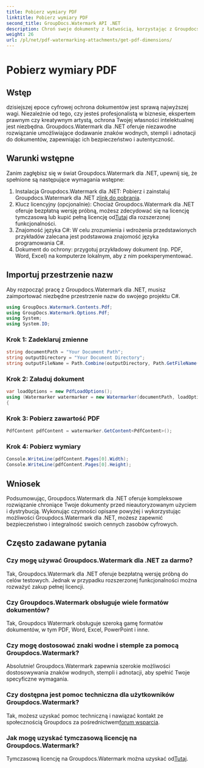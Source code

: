 ```yaml
---
title: Pobierz wymiary PDF
linktitle: Pobierz wymiary PDF
second_title: GroupDocs.Watermark API .NET
description: Chroń swoje dokumenty z łatwością, korzystając z Groupdocs.Watermark dla .NET. Bez wysiłku dodawaj znaki wodne, pieczątki i adnotacje.
weight: 26
url: /pl/net/pdf-watermarking-attachments/get-pdf-dimensions/
---
```


# Pobierz wymiary PDF

## Wstęp
dzisiejszej epoce cyfrowej ochrona dokumentów jest sprawą najwyższej wagi. Niezależnie od tego, czy jesteś profesjonalistą w biznesie, ekspertem prawnym czy kreatywnym artystą, ochrona Twojej własności intelektualnej jest niezbędna. Groupdocs.Watermark dla .NET oferuje niezawodne rozwiązanie umożliwiające dodawanie znaków wodnych, stempli i adnotacji do dokumentów, zapewniając ich bezpieczeństwo i autentyczność.
## Warunki wstępne
Zanim zagłębisz się w świat Groupdocs.Watermark dla .NET, upewnij się, że spełnione są następujące wymagania wstępne:
1.  Instalacja Groupdocs.Watermark dla .NET: Pobierz i zainstaluj Groupdocs.Watermark dla .NET z[link do pobrania](https://releases.groupdocs.com/Watermark/net/).
2.  Klucz licencyjny (opcjonalnie): Chociaż Groupdocs.Watermark dla .NET oferuje bezpłatną wersję próbną, możesz zdecydować się na licencję tymczasową lub kupić pełną licencję od[Tutaj](https://purchase.groupdocs.com/buy) dla rozszerzonej funkcjonalności.
3. Znajomość języka C#: W celu zrozumienia i wdrożenia przedstawionych przykładów zalecana jest podstawowa znajomość języka programowania C#.
4. Dokument do ochrony: przygotuj przykładowy dokument (np. PDF, Word, Excel) na komputerze lokalnym, aby z nim poeksperymentować.

## Importuj przestrzenie nazw
Aby rozpocząć pracę z Groupdocs.Watermark dla .NET, musisz zaimportować niezbędne przestrzenie nazw do swojego projektu C#.
```csharp
using GroupDocs.Watermark.Contents.Pdf;
using GroupDocs.Watermark.Options.Pdf;
using System;
using System.IO;
```
### Krok 1: Zadeklaruj zmienne
```csharp
string documentPath = "Your Document Path";
string outputDirectory = "Your Document Directory";
string outputFileName = Path.Combine(outputDirectory, Path.GetFileName(documentPath));
```
### Krok 2: Załaduj dokument
```csharp
var loadOptions = new PdfLoadOptions();
using (Watermarker watermarker = new Watermarker(documentPath, loadOptions))
{
```
### Krok 3: Pobierz zawartość PDF
```csharp
PdfContent pdfContent = watermarker.GetContent<PdfContent>();
```
### Krok 4: Pobierz wymiary
```csharp
Console.WriteLine(pdfContent.Pages[0].Width);
Console.WriteLine(pdfContent.Pages[0].Height);
```

## Wniosek
Podsumowując, Groupdocs.Watermark dla .NET oferuje kompleksowe rozwiązanie chroniące Twoje dokumenty przed nieautoryzowanym użyciem i dystrybucją. Wykonując czynności opisane powyżej i wykorzystując możliwości Groupdocs.Watermark dla .NET, możesz zapewnić bezpieczeństwo i integralność swoich cennych zasobów cyfrowych.
## Często zadawane pytania
### Czy mogę używać Groupdocs.Watermark dla .NET za darmo?
Tak, Groupdocs.Watermark dla .NET oferuje bezpłatną wersję próbną do celów testowych. Jednak w przypadku rozszerzonej funkcjonalności można rozważyć zakup pełnej licencji.
### Czy Groupdocs.Watermark obsługuje wiele formatów dokumentów?
Tak, Groupdocs Watermark obsługuje szeroką gamę formatów dokumentów, w tym PDF, Word, Excel, PowerPoint i inne.
### Czy mogę dostosować znaki wodne i stemple za pomocą Groupdocs.Watermark?
Absolutnie! Groupdocs.Watermark zapewnia szerokie możliwości dostosowywania znaków wodnych, stempli i adnotacji, aby spełnić Twoje specyficzne wymagania.
### Czy dostępna jest pomoc techniczna dla użytkowników Groupdocs.Watermark?
 Tak, możesz uzyskać pomoc techniczną i nawiązać kontakt ze społecznością Groupdocs za pośrednictwem[forum wsparcia](https://forum.groupdocs.com/c/watermark/19).
### Jak mogę uzyskać tymczasową licencję na Groupdocs.Watermark?
 Tymczasową licencję na Groupdocs.Watermark można uzyskać od[Tutaj](https://purchase.groupdocs.com/temporary-license/).